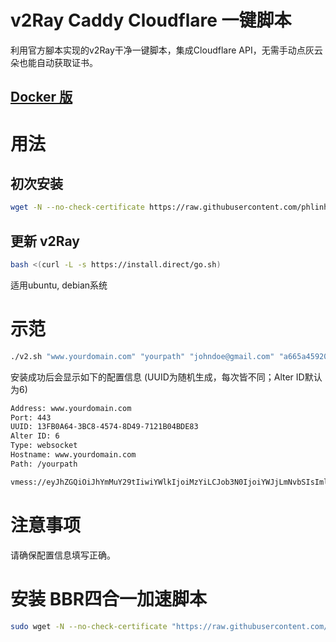 # v2Ray Caddy Cloudflare 一键脚本
利用官方腳本实现的v2Ray干净一键脚本，集成Cloudflare API，无需手动点灰云朵也能自动获取证书。

## [Docker 版](https://github.com/phlinhng/v2ray-caddy-cf/tree/docker)

# 用法
## 初次安装
```sh
wget -N --no-check-certificate https://raw.githubusercontent.com/phlinhng/v2ray-caddy-cf/master/v2.sh && chmod +x v2.sh && ./v2.sh [domain] [path] [cloudflare email] [cloudflare api key]
```
## 更新 v2Ray
```sh
bash <(curl -L -s https://install.direct/go.sh)
```
适用ubuntu, debian系统

# 示范
```sh
./v2.sh "www.yourdomain.com" "yourpath" "johndoe@gmail.com" "a665a45920422f9d417e4867efdc4fb8a04a1f3fff1fa07e998e86f7f7a27ae3"
```
安装成功后会显示如下的配置信息 (UUID为随机生成，每次皆不同；Alter ID默认为6)
```sh
Address: www.yourdomain.com
Port: 443
UUID: 13FB0A64-3BC8-4574-8D49-7121B04BDE83
Alter ID: 6
Type: websocket
Hostname: www.yourdomain.com
Path: /yourpath

vmess://eyJhZGQiOiJhYmMuY29tIiwiYWlkIjoiMzYiLCJob3N0IjoiYWJjLmNvbSIsImlkIjoiRDA0RTczODEtN0Y5Qi00OEYyLTg2QzMtOTQwRjBCNTQ3MEEwIiwibmV0Ijoid3MiLCJwYXRoIjoiL2FiYyIsInBvcnQiOiI0NDMiLCJwcyI6ImFiYy5jb206NDQzIiwidGxzIjoidGxzIiwidHlwZSI6Im5vbmUiLCJ2IjoiMiJ9Cg==
```

# 注意事项
请确保配置信息填写正确。

# 安装 BBR四合一加速脚本
```sh
sudo wget -N --no-check-certificate "https://raw.githubusercontent.com/chiakge/Linux-NetSpeed/master/tcp.sh" && chmod +x tcp.sh && ./tcp.sh
```



